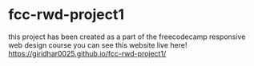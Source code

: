 # fcc-rwd-project1
this project has been created as a part of the freecodecamp responsive web design course
you can see this website live here!
https://giridhar0025.github.io/fcc-rwd-project1/
